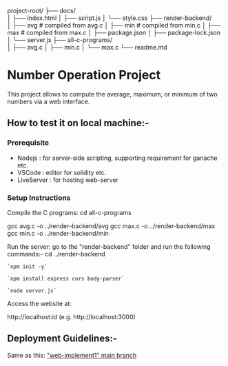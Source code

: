 project-root/
├── docs/                  
│   ├── index.html
│   ├── script.js
│   └── style.css
├── render-backend/        
│   ├── avg                # compiled from avg.c
│   ├── min                # compiled from min.c
│   ├── max                # compiled from max.c
│   ├── package.json
│   ├── package-lock.json
│   └── server.js
├── all-c-programs/        
│   ├── avg.c
│   ├── min.c
│   └── max.c
└── readme.md


# Number Operation Project

This project allows to compute the average, maximum, or minimum of two numbers via a web interface.
## How to test it on local machine:-
### Prerequisite 
- Nodejs : for server-side scripting, supporting requirement for ganache etc.
- VSCode : editor for solidity etc.
- LiveServer : for hosting web-server

### Setup Instructions

Compile the C programs:
cd all-c-programs

gcc avg.c -o ../render-backend/avg
gcc max.c -o ../render-backend/max
gcc min.c -o ../render-backend/min

Run the server:
go to the "render-backend" folder and run the following commands:-
  cd ../render-backend

    `npm init -y`
  
    `npm install express cors body-parser`
  
    `node server.js`


Access the website at:

http://localhost:id (e.g. http://localhost:3000)

## Deployment Guidelines:-

Same as this: ["web-implement1" main branch](https://github.com/upadhyayabha95/web-implement1.git)


